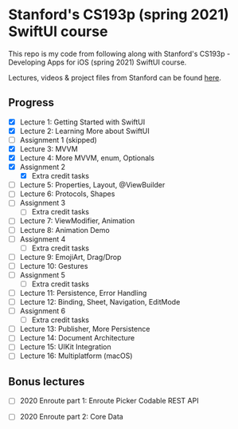 # Stanford's CS193p (spring 2021) SwiftUI course
This repo is my code from following along with Stanford's CS193p - Developing Apps for iOS (spring 2021) SwiftUI course.

Lectures, videos & project files from Stanford can be found [here](https://cs193p.sites.stanford.edu).

## Progress

- [X] Lecture 1: Getting Started with SwiftUI
- [X] Lecture 2: Learning More about SwiftUI
- [ ] Assignment 1 (skipped)
- [x] Lecture 3: MVVM
- [x] Lecture 4: More MVVM, enum, Optionals
- [x] Assignment 2
  - [x] Extra credit tasks
- [ ] Lecture 5: Properties, Layout, @ViewBuilder
- [ ] Lecture 6: Protocols, Shapes
- [ ] Assignment 3
  - [ ] Extra credit tasks
- [ ] Lecture 7: ViewModifier, Animation
- [ ] Lecture 8: Animation Demo
- [ ] Assignment 4
  - [ ] Extra credit tasks
- [ ] Lecture 9: EmojiArt, Drag/Drop
- [ ] Lecture 10: Gestures
- [ ] Assignment 5
  - [ ] Extra credit tasks
- [ ] Lecture 11: Persistence, Error Handling
- [ ] Lecture 12: Binding, Sheet, Navigation, EditMode
- [ ] Assignment 6
  - [ ] Extra credit tasks
- [ ] Lecture 13: Publisher, More Persistence
- [ ] Lecture 14: Document Architecture
- [ ] Lecture 15: UIKit Integration
- [ ] Lecture 16: Multiplatform (macOS)
## Bonus lectures
- [ ] 2020 Enroute part 1: Enroute Picker Codable REST API
- [ ] 2020 Enroute part 2: Core Data

